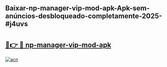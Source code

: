 ## Baixar-np-manager-vip-mod-apk-Apk-sem-anúncios-desbloqueado-completamente-2025-#j4uvs

# <h2><a href="https://ainizakaria.my?title=np-manager-vip-mod-apk&ref=22M">🔗👉 🔴 np-manager-vip-mod-apk</a></h2>

[![acn](https://github.com/user-attachments/assets/0f9c940e-d8b0-45ae-aac7-cd30a18b3e1c)](https://ainizakaria.my?title=np-manager-vip-mod-apk&ref=22M)


